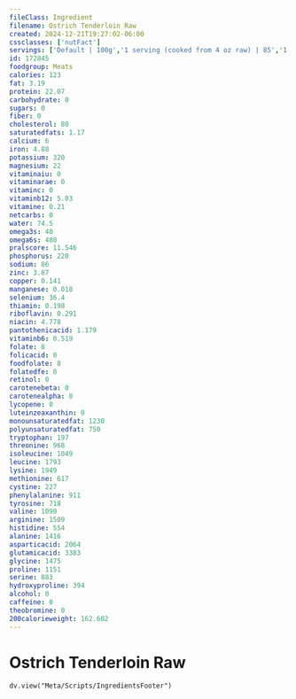 ```yaml
---
fileClass: Ingredient
filename: Ostrich Tenderloin Raw
created: 2024-12-21T19:27:02-06:00
cssclasses: ['nutFact']
servings: ['Default | 100g','1 serving (cooked from 4 oz raw) | 85','1 lb | 456','1 oz | 28.4']
id: 172845
foodgroup: Meats
calories: 123
fat: 3.19
protein: 22.07
carbohydrate: 0
sugars: 0
fiber: 0
cholesterol: 80
saturatedfats: 1.17
calcium: 6
iron: 4.88
potassium: 320
magnesium: 22
vitaminaiu: 0
vitaminarae: 0
vitaminc: 0
vitaminb12: 5.03
vitamine: 0.21
netcarbs: 0
water: 74.5
omega3s: 40
omega6s: 480
pralscore: 11.546
phosphorus: 220
sodium: 86
zinc: 3.87
copper: 0.141
manganese: 0.018
selenium: 36.4
thiamin: 0.198
riboflavin: 0.291
niacin: 4.778
pantothenicacid: 1.179
vitaminb6: 0.519
folate: 8
folicacid: 0
foodfolate: 8
folatedfe: 8
retinol: 0
carotenebeta: 0
carotenealpha: 0
lycopene: 0
luteinzeaxanthin: 0
monounsaturatedfat: 1230
polyunsaturatedfat: 750
tryptophan: 197
threonine: 968
isoleucine: 1049
leucine: 1793
lysine: 1949
methionine: 617
cystine: 227
phenylalanine: 911
tyrosine: 718
valine: 1090
arginine: 1509
histidine: 554
alanine: 1416
asparticacid: 2064
glutamicacid: 3383
glycine: 1475
proline: 1151
serine: 883
hydroxyproline: 394
alcohol: 0
caffeine: 0
theobromine: 0
200calorieweight: 162.602
---
```


# Ostrich Tenderloin Raw

```dataviewjs
dv.view("Meta/Scripts/IngredientsFooter")
```